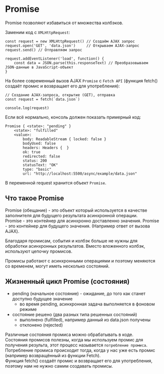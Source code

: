 # Promise
Promise позволяют избавиться от множества колбэков.

Заменим код с `XMLHttpRequest`:

    const request = new XMLHttpRequest() // Создаём AJAX запрос
    request.open('GET', 'data.json')     // Открываем AJAX-запрос
    request.send() // Отправляем запрос

    request.addEventListener('load', function() {
        const data = JSON.parse(this.responseText) // Преобразовываем JSON-данные в JavaScript-объект
    }

На более современный вызов AJAX `Promise` с `Fetch API` (функция fetch() создаёт промис и возвращает его для употребления):

    // Создание AJAX-запроса, открытие (GET), отправка
    const request = fetch(`data.json`)

    console.log(request)

Если всё нормально, консоль должен показать примерный код:

    Promise { <state>: "pending" }
        <state>: "fulfilled"​
        <value>:
            body: ReadableStream { locked: false }​​
            bodyUsed: false​​
            headers: Headers {  }​​
            ok: true​​
            redirected: false​​
            status: 200​​
            statusText: "OK"​​
            type: "basic"​​
            url: "http://localhost:5500/async/example/data.json"

В переменной request хранится объект `Promise`.

## Что такое Promise
Promise (обещание) - это объект который используется в качестве заполнителя для будущего результата асинхронной операции.  
Promise - это контейнер для асинхронно доставленно значения.
Promise - это контейнер для будущего значения. (Например ответ от вызова AJAX).

Благодаря промисам, события и колбэк больше не нужны для обработки асинхронных результатов. Вместо вложенного колбэк, используют цепочку промисов.

Промисы работают с асинхронными операциями и поэтому меняются со временем, могут иметь несколько состояний.

## Жизненный цикл Promise (состояния)
- pending (начальное состояние) - ожидание, до того как станет доступно будущее значение
    - во время pending, асинхронная задача выполняется в фоновом режиме
- состояние решено (два разных типа решенных состояний)
    - выполнено (fulfilled), например данный из data.json получены
    - отклонено (rejected)

Различные состояния промиса можно обрабатывать в коде.  
Состояния промисов полезны, когда мы используем промис для получения результа, этот процесс называется `потребление промиса`.  
Потребление промиса происходит тогда, когда у нас уже есть промис (например возвращённый из функции Fetch).  
Функция fetch() создаёт промис и возвращает его для употребления, поэтому нам не нужно самим создавать промисы.
